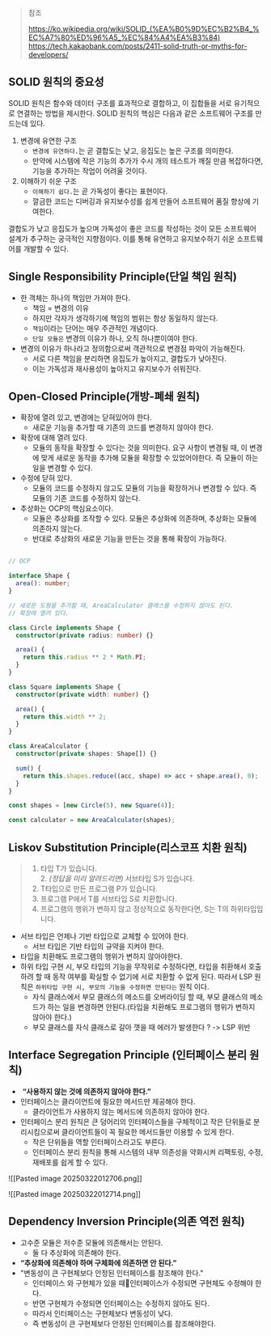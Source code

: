 > 참조
> 
> https://ko.wikipedia.org/wiki/SOLID_(%EA%B0%9D%EC%B2%B4_%EC%A7%80%ED%96%A5_%EC%84%A4%EA%B3%84)
> https://tech.kakaobank.com/posts/2411-solid-truth-or-myths-for-developers/

## SOLID 원칙의 중요성 

SOLID 원칙은 함수와 데이터 구조를 효과적으로 결합하고, 이 집합들을 서로 유기적으로 연결하는 방법을 제시한다. SOLID 원칙의 핵심은 다음과 같은 소프트웨어 구조를 만드는데 있다.

1. 변경에 유연한 구조
	- `변경에 유연하다.`는 곧 결합도는 낮고, 응집도는 높은 구조를 의미한다.
	- 만약에 시스템에 작은 기능의 추가가 수시 개의 테스트가 깨질 만큼 복잡하다면, 기능을 추가하는 작업이 어려울 것이다.
2. 이해하기 쉬운 구조
	- `이해하기 쉽다.`는 곧 가독성이 좋다는 표현이다.
	- 깔금한 코드는 디버깅과 유지보수성를 쉽게 만들어 소프트웨어 품질 향상에 기여한다.

결합도가 낮고 응집도가 높으며 가독성이 좋은 코드를 작성하는 것이 모든 소프트웨어 설계가 추구하는 궁극적인 지향점이다. 이를 통해 유연하고 유지보수하기 쉬운 소프트웨어를 개발할 수 있다.
## Single Responsibility Principle(단일 책임 원칙)

- 한 객체는 하나의 책임만 가져야 한다.
	- 책임 = 변경의 이유
	- 하지만 각자가 생각하기에 책임의 범위는 항상 동일하지 않는다.
	- `책임`이라는 단어는 매우 주관적인 개념이다.
	- `단일 모듈은` 변경의 이유가 하나, 오직 하나뿐이여야 한다.
- 변경의 이유가 하나라고 정의함으로써 객관적으로 변경점 파악이 가능해진다.
	- 서로 다른 책임을 분리하면 응집도가 높아지고, 결합도가 낮아진다.
	- 이는 가독성과 재사용성이 높아지고 유지보수가 쉬워진다.

## Open-Closed Principle(개방-폐쇄 원칙)

- 확장에 열려 있고, 변경에는 닫혀있어야 한다.
	- 새로운 기능을 추가할 때 기존의 코드를 변경하지 않아야 한다.
- 확장에 대해 열려 있다.
	- 모듈의 동작을 확장할 수 있다는 것을 의미한다. 요구 사항이 변경될 때, 이 변경에 맞게 새로운 동작을 추가해 모듈을 확장할 수 있었어야한다. 즉 모듈이 하는 일을 변경할 수 있다.
- 수정에 닫혀 있다.
	- 모듈의 코드를 수정하지 않고도 모듈의 기능을 확장하거나 변경할 수 있다. 즉 모듈의 기존 코드를 수정하지 않는다.
- 추상화는 OCP의 핵심요소이다.
	- 모듈은 추상화를 조작할 수 있다. 모듈은 추상화에 의존하며, 추상화는 모듈에 의존하지 않는다.
	- 반대로 추상화의 새로운 기능을 만든는 것을 통해 확장이 가능하다.

``` ts

// OCP

interface Shape {
  area(): number;
}

// 새로운 도형을 추가할 때, AreaCalculator 클래스를 수정하지 않아도 된다.
// 확장에 열려 있다.

class Circle implements Shape {
  constructor(private radius: number) {}

  area() {
    return this.radius ** 2 * Math.PI;
  }
}

class Square implements Shape {
  constructor(private width: number) {}

  area() {
    return this.width ** 2;
  }
}

class AreaCalculator {
  constructor(private shapes: Shape[]) {}

  sum() {
    return this.shapes.reduce((acc, shape) => acc + shape.area(), 0);
  }
}

const shapes = [new Circle(5), new Square(4)];

const calculator = new AreaCalculator(shapes);

```

## Liskov Substitution Principle(리스코프 치환 원칙)

> 1. 타입 T가 있습니다.  
> 2. _(정답을 미리 알려드리면)_ 서브타입 S가 있습니다.  
> 2. T타입으로 만든 프로그램 P가 있습니다.  
> 3. 프로그램 P에서 T를 서브타입 S로 치환합니다.  
> 4. 프로그램의 행위가 변하지 않고 정상적으로 동작한다면, S는 T의 하위타입입니다.

- 서브 타입은 언제나 기반 타입으로 교체할 수 있어야 한다.
	- 서브 타입은 기반 타입의 규약을 지켜야 한다.
- 타입을  치환해도 프로그램의 행위가 변하지 않아야한다.
- 하위 타입 구현 시, 부모 타입의 기능을 무작위로 수정하다면, 타입을 취환해서 호출하려 할 때 동작 여부를 확실할 수 없기에 서로 치환할 수 없게 된다. 따라서 LSP 원칙은 `하위타입 구현 시, 부모의 기능을 수정하면 안된다는` 원칙 이다.
	- 자식 클래스에서 부모 클래스의 메소드를 오버라이딩 할 때, 부모 클래스의 메소드가 하는 일을 변경하면 안된다.(타입을 치환해도 프로그램의 행위가 변하지 않아야 한다.)
	- 부모 클래스를 자식 클래스로 갈아 꼇을 때 에러가 발생한다 ? -> LSP 위반

## Interface Segregation Principle (인터페이스 분리 원칙)

-  **“사용하지 않는 것에 의존하지 않아야 한다.”**
- 인터페이스는 클라이언트에 필요한 메서드만 제공해야 한다.
	- 클라이언트가 사용하지 않는 메서드에 의존하지 않아야 한다.
- 인터페이스 분리 원칙은 큰 덩어리의 인터페이스들을 구체적이고 작은 단위들로 분리시킴으로써 클라이언트들이 꼭 필요한 메서드들만 이용할 수 있게 한다.
	- 작은 단위들을 역할 인터페이스라고도 부른다.
	- 인터페이스 분리 원칙을 통해 시스템의 내부 의존성을 약화시켜 리팩토링, 수정, 재배포를 쉽게 할 수 있다.

![[Pasted image 20250322012706.png]]

![[Pasted image 20250322012714.png]]

## Dependency Inversion Principle(의존 역전 원칙)

- 고수준 모듈은 저수준 모듈에 의존해서는 안된다.
	- 둘 다 추상화에 의존해야 한다.
- **“추상화에 의존해야 하며 구체화에 의존하면 안 된다.”**
- "변동성이 큰 구현체보다 안정된 인터페이스를 참조해야 한다."
	- 인터페이스 와 구현체가 있을 때인터페이스가 수정되면 구현체도 수정해야 한다.
	- 반면 구현체가 수정되면 인터페이스는 수정하지 않아도 된다.
	- 따라서 인터페이스는 구현체보다 변동성이 낮다.
	- 즉 변동성이 큰 구현체보다 안정된 인터페이스를 참조해야한다.